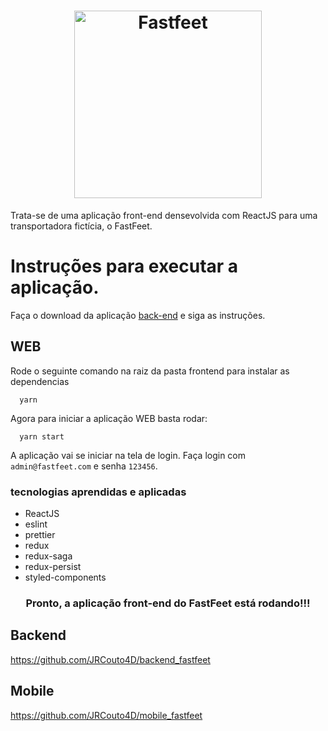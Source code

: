 <h1 align="center">
  <img alt="Fastfeet" title="Fastfeet" src="https://raw.githubusercontent.com/Rocketseat/bootcamp-gostack-desafio-02/master/.github/logo.png" width="300px" />
</h1>

<span align="center">
  Trata-se de uma aplicação front-end densevolvida com ReactJS para uma transportadora fictícia, o FastFeet.
</span>

# Instruções para executar a aplicação.

Faça o download da aplicação <a href="https://rocketseat.com.br">back-end</a> e siga as instruções.

## WEB

Rode o seguinte comando na raiz da pasta frontend para instalar as dependencias

```
  yarn
```
Agora para iniciar a aplicação WEB basta rodar:

```
  yarn start
```

A aplicação vai se iniciar na tela de login. Faça login com `admin@fastfeet.com` e senha `123456`.

### tecnologias aprendidas e aplicadas

- ReactJS
- eslint
- prettier
- redux
- redux-saga
- redux-persist
- styled-components

<h3 align="center">Pronto, a aplicação front-end do FastFeet está rodando!!!
  
## Backend

https://github.com/JRCouto4D/backend_fastfeet

## Mobile

https://github.com/JRCouto4D/mobile_fastfeet
